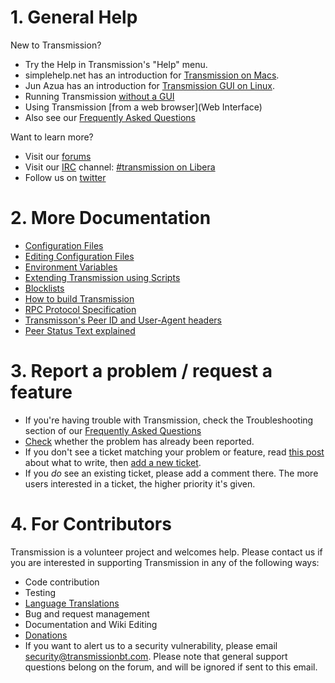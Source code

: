 # 1. General Help #

New to Transmission?

  * Try the Help in Transmission's "Help" menu.
  * simplehelp.net has an introduction for [Transmission on Macs](http://www.simplehelp.net/2008/07/17/how-to-use-transmission-as-your-bittorrent-client-os-x/).
  * Jun Azua has an introduction for [Transmission GUI on Linux](http://www.junauza.com/2009/01/how-to-use-bittorrent-in-linux.html).
  * Running Transmission [without a GUI](HeadlessUsage)
  * Using Transmission [from a web browser](Web Interface)
  * Also see our [Frequently Asked Questions](FrequentlyAskedQuestions)

Want to learn more?

  * Visit our [forums](https://forum.transmissionbt.com)
  * Visit our [IRC](https://en.wikipedia.org/wiki/IRC) channel: [#transmission on Libera](http://irc.libera.chat/transmission)
  * Follow us on [twitter](https://twitter.com/transmissionbt)

# 2. More Documentation #

 * [Configuration Files](./Configuration-Files.md)
 * [Editing Configuration Files](./Editing-Configuration-Files.md)
 * [Environment Variables](Environment-Variables.md)
 * [Extending Transmission using Scripts](./Scripts.md)
 * [Blocklists](./Blocklists.md)
 * [How to build Transmission](Building-Transmission.md)
 * [RPC Protocol Specification](rpc-spec.md)
 * [Transmisson's Peer ID and User-Agent headers](Peer-ID-and-User-Agent.md)
 * [Peer Status Text explained](Peer-Status-Text.md)

# 3. Report a problem / request a feature #

  * If you're having trouble with Transmission, check the Troubleshooting section of our [Frequently Asked Questions](FrequentlyAskedQuestions)
  * [Check](https://github.com/transmission/transmission/issues) whether the problem has already been reported.
  * If you don't see a ticket matching your problem or feature, read [this post](https://forum.transmissionbt.com/viewtopic.php?f=1&t=3274) about what to write, then [add a new ticket](https://github.com/transmission/transmission/issues/new).
  * If you _do_ see an existing ticket, please add a comment there.  The more users interested in a ticket, the higher priority it's given.

# 4. For Contributors #

Transmission is a volunteer project and welcomes help.
Please contact us if you are interested in supporting Transmission in any of the following ways:

  * Code contribution
  * Testing
  * [Language Translations](Translating)
  * Bug and request management
  * Documentation and Wiki Editing
  * [Donations](https://transmissionbt.com/donate/)
  * If you want to alert us to a security vulnerability, please email security@transmissionbt.com. Please note that general support questions belong on the forum, and will be ignored if sent to this email.
